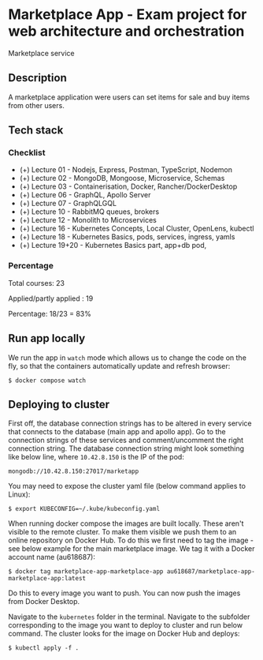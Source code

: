 # Marketplace App - Exam project for web architecture and orchestration

Marketplace service

## Description

A marketplace application were users can set items for sale and buy items from other users.

## Tech stack

### Checklist

- (+) Lecture 01 - Nodejs, Express, Postman, TypeScript, Nodemon
- (+) Lecture 02 - MongoDB, Mongoose, Microservice, Schemas
- (+) Lecture 03 - Containerisation, Docker, Rancher/DockerDesktop
- (+) Lecture 06 - GraphQL, Apollo Server
- (+) Lecture 07 - GraphQLGQL
- (+) Lecture 10 - RabbitMQ queues, brokers
- (+) Lecture 12 - Monolith to Microservices
- (+) Lecture 16 - Kubernetes Concepts, Local Cluster, OpenLens, kubectl
- (+) Lecture 18 - Kubernetes Basics, pods, services, ingress, yamls
- (+) Lecture 19+20 - Kubernetes Basics part, app+db pod,

### Percentage

Total courses: 23

Applied/partly applied : 19

Percentage: 18/23 = 83%

## Run app locally

We run the app in `watch` mode which allows us to change the code on the fly, so that the containers automatically update and refresh browser:

    $ docker compose watch

## Deploying to cluster

First off, the database connection strings has to be altered in every service that connects to the database (main app and apollo app). Go to the connection strings of these services and comment/uncomment the right connection string. The database connection string might look something like below line, where `10.42.8.150` is the IP of the pod:

    mongodb://10.42.8.150:27017/marketapp

You may need to expose the cluster yaml file (below command applies to Linux):

    $ export KUBECONFIG=~/.kube/kubeconfig.yaml

When running docker compose the images are built locally. These aren't visible to the remote cluster. To make them visible we push them to an online repository on Docker Hub. To do this we first need to tag the image - see below example for the main marketplace image. We tag it with a Docker account name (au618687):

    $ docker tag marketplace-app-marketplace-app au618687/marketplace-app-marketplace-app:latest

Do this to every image you want to push. You can now push the images from Docker Desktop.

Navigate to the `kubernetes` folder in the terminal. Navigate to the subfolder corresponding to the image you want to deploy to cluster and run below command. The cluster looks for the image on Docker Hub and deploys:

    $ kubectl apply -f .

